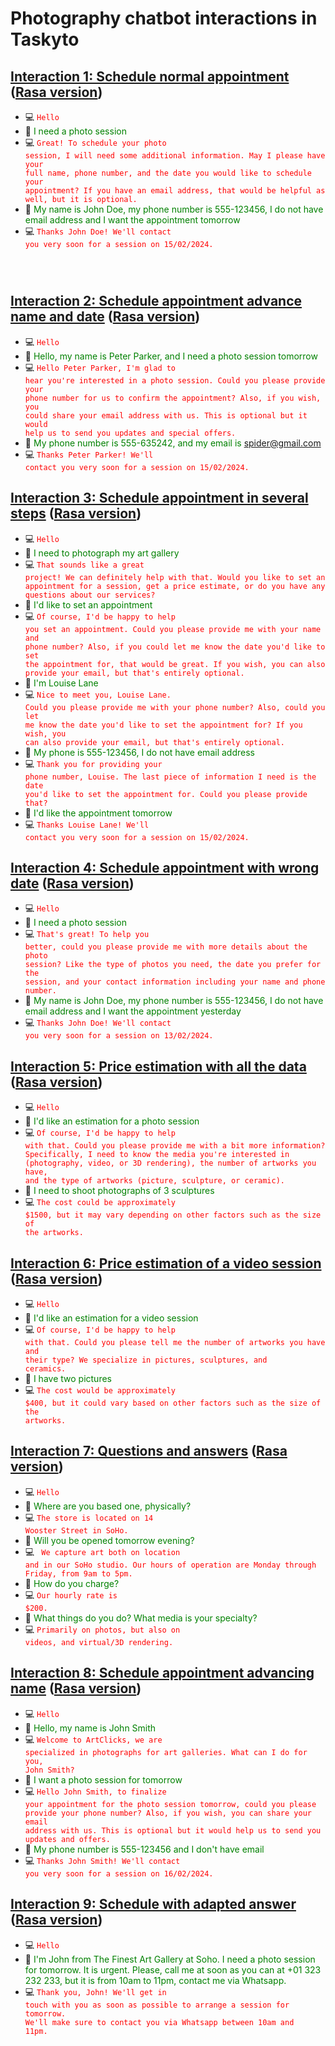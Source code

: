 # Photography chatbot interactions in Taskyto


## [Interaction 1: Schedule normal appointment](#interaction-1) ([Rasa version](photography-rasa.md#interaction-1))
<!-- 1_schedule_appointment_normal -->

* :computer: <code class="chatbot" style="color:red">Hello</code> 
* :girl: <span class="user" style="color:green">I need a photo session</span> 
* :computer: <code class="chatbot" style="color:red">Great! To schedule your photo session, I will need some additional information. May I please have your full name, phone number, and the date you would like to schedule your appointment? If you have an email address, that would be helpful as well, but it is optional.</code> 
* :girl: <span class="user" style="color:green">My name is John Doe, my phone number is 555-123456, I do not have email address and I want the appointment tomorrow</span> 
* :computer: <code class="chatbot" style="color:red">Thanks John Doe! We'll contact you very soon for a session on 15/02/2024. 
</code> 

## [Interaction 2: Schedule appointment advance name and date](#interaction-2) ([Rasa version](photography-rasa.md#interaction-2))
<!-- 2_schedule_appointment_advance_name_date -->

* :computer: <code class="chatbot" style="color:red">Hello</code> 
* :girl: <span class="user" style="color:green">Hello, my name is Peter Parker, and I need a photo session tomorrow</span> 
* :computer: <code class="chatbot" style="color:red">Hello Peter Parker, I'm glad to hear you're interested in a photo session. Could you please provide your phone number for us to confirm the appointment? Also, if you wish, you could share your email address with us. This is optional but it would help us to send you updates and special offers.</code> 
* :girl: <span class="user" style="color:green">My phone number is 555-635242, and my email is spider@gmail.com</span> 
* :computer: <code class="chatbot" style="color:red">Thanks Peter Parker! We'll contact you very soon for a session on 15/02/2024.</code> 



## [Interaction 3: Schedule appointment in several steps](#interaction-3) ([Rasa version](photography-rasa.md#interaction-3))
<!-- 3_schedule_appointment_steps -->

* :computer: <code class="chatbot" style="color:red">Hello</code> 
* :girl: <span class="user" style="color:green">I need to photograph my art gallery</span> 
* :computer: <code class="chatbot" style="color:red">That sounds like a great project! We can definitely help with that. Would you like to set an appointment for a session, get a price estimate, or do you have any questions about our services?</code> 
* :girl: <span class="user" style="color:green">I'd like to set an appointment</span> 
* :computer: <code class="chatbot" style="color:red">Of course, I'd be happy to help you set an appointment. Could you please provide me with your name and phone number? Also, if you could let me know the date you'd like to set the appointment for, that would be great. If you wish, you can also provide your email, but that's entirely optional.</code> 
* :girl: <span class="user" style="color:green">I'm Louise Lane</span> 
* :computer: <code class="chatbot" style="color:red">Nice to meet you, Louise Lane. Could you please provide me with your phone number? Also, could you let me know the date you'd like to set the appointment for? If you wish, you can also provide your email, but that's entirely optional.</code> 
* :girl: <span class="user" style="color:green">My phone is 555-123456, I do not have email address</span> 
* :computer: <code class="chatbot" style="color:red">Thank you for providing your phone number, Louise. The last piece of information I need is the date you'd like to set the appointment for. Could you please provide that?</code> 
* :girl: <span class="user" style="color:green">I'd like the appointment tomorrow</span> 
* :computer: <code class="chatbot" style="color:red">Thanks Louise Lane! We'll contact you very soon for a session on 15/02/2024.</code> 


## [Interaction 4: Schedule appointment with wrong date](#interaction-4) ([Rasa version](photography-rasa.md#interaction-4))
<!-- 4_appointment_wrong_date -->

* :computer: <code class="chatbot" style="color:red">Hello</code> 
* :girl: <span class="user" style="color:green">I need a photo session</span> 
* :computer: <code class="chatbot" style="color:red">That's great! To help you better, could you please provide me with more details about the photo session? Like the type of photos you need, the date you prefer for the session, and your contact information including your name and phone number.</code> 
* :girl: <span class="user" style="color:green">My name is John Doe, my phone number is 555-123456, I do not have email address and I want the appointment yesterday</span> 
* :computer: <code class="chatbot" style="color:red">Thanks John Doe! We'll contact you very soon for a session on 13/02/2024.</code> 

## [Interaction 5: Price estimation with all the data](#interaction-5) ([Rasa version](photography-rasa.md#interaction-5))
<!-- 5_price_estimation_all_data -->

* :computer: <code class="chatbot" style="color:red">Hello</code> 
* :girl: <span class="user" style="color:green">I'd like an estimation for a photo session</span> 
* :computer: <code class="chatbot" style="color:red">Of course, I'd be happy to help with that. Could you please provide me with a bit more information? Specifically, I need to know the media you're interested in (photography, video, or 3D rendering), the number of artworks you have, and the type of artworks (picture, sculpture, or ceramic).</code> 
* :girl: <span class="user" style="color:green">I need to shoot photographs of 3 sculptures</span> 
* :computer: <code class="chatbot" style="color:red">The cost could be approximately $1500, but it may vary depending on other factors such as the size of the artworks.</code> 

## [Interaction 6: Price estimation of a video session](#interaction-6) ([Rasa version](photography-rasa.md#interaction-6))
<!-- 6_price_estimation_video_session.txt -->

* :computer: <code class="chatbot" style="color:red">Hello</code> 
* :girl: <span class="user" style="color:green">I'd like an estimation for a video session</span> 
* :computer: <code class="chatbot" style="color:red">Of course, I'd be happy to help with that. Could you please tell me the number of artworks you have and their type? We specialize in pictures, sculptures, and ceramics.</code> 
* :girl: <span class="user" style="color:green">I have two pictures</span> 
* :computer: <code class="chatbot" style="color:red">The cost would be approximately $400, but it could vary based on other factors such as the size of the artworks.</code> 


## [Interaction 7: Questions and answers](#interaction-7) ([Rasa version](photography-rasa.md#interaction-7))
<!-- 7_qa.txt -->


* :computer: <code class="chatbot" style="color:red">Hello</code> 
* :girl: <span class="user" style="color:green">Where are you based one, physically?</span> 
* :computer: <code class="chatbot" style="color:red">The store is located on 14 Wooster Street in SoHo.</code> 
* :girl: <span class="user" style="color:green">Will you be opened tomorrow evening?</span> 
* :computer: <code class="chatbot" style="color:red"> We capture art both on location and in our SoHo studio. Our hours of operation are Monday through Friday, from 9am to 5pm.</code> 
* :girl: <span class="user" style="color:green">How do you charge?</span> 
* :computer: <code class="chatbot" style="color:red">Our hourly rate is $200.</code> 
* :girl: <span class="user" style="color:green">What things do you do? What media is your specialty?</span> 
* :computer: <code class="chatbot" style="color:red">Primarily on photos, but also on videos, and virtual/3D rendering.</code> 



## [Interaction 8: Schedule appointment advancing name](#interaction-8) ([Rasa version](photography-rasa.md#interaction-8))
<!-- 8_schedule_appointment_advance_name2.txt -->

* :computer: <code class="chatbot" style="color:red">Hello</code> 
* :girl: <span class="user" style="color:green">Hello, my name is John Smith</span> 
* :computer: <code class="chatbot" style="color:red">Welcome to ArtClicks, we are specialized in photographs for art galleries. What can I do for you, John Smith?</code> 
* :girl: <span class="user" style="color:green">I want a photo session for tomorrow</span> 
* :computer: <code class="chatbot" style="color:red">Hello John Smith, to finalize your appointment for the photo session tomorrow, could you please provide your phone number? Also, if you wish, you can share your email address with us. This is optional but it would help us to send you updates and offers.</code> 
* :girl: <span class="user" style="color:green">My phone number is 555-123456 and I don't have email</span> 
* :computer: <code class="chatbot" style="color:red">Thanks John Smith! We'll contact you very soon for a session on 16/02/2024.</code>

## [Interaction 9: Schedule with adapted answer](#interaction-9) ([Rasa version](photography-rasa.md#interaction-9))
<!-- 9_schedule_rephrase_in_caller -->

* :computer: <code class="chatbot" style="color:red">Hello</code> 
* :girl: <span class="user" style="color:green">I'm John from The Finest Art Gallery at Soho. I need a photo session for tomorrow. It is urgent. Please, call me at soon as you can at +01 323 232 233, but it is from 10am to 11pm, contact me via Whatsapp.</span> 
* :computer: <code class="chatbot" style="color:red">Thank you, John! We'll get in touch with you as soon as possible to arrange a session for tomorrow. We'll make sure to contact you via Whatsapp between 10am and 11pm.</code> 
